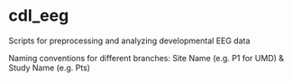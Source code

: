 # cdl_eeg
Scripts for preprocessing and analyzing developmental EEG data

Naming conventions for different branches: 
Site Name (e.g. P1 for UMD) & Study Name (e.g. Pts)
